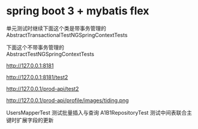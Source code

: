 
# spring boot 3 + mybatis flex 

单元测试时继续下面这个类是带事务管理的  
AbstractTransactionalTestNGSpringContextTests  

下面这个不带事务管理的  
AbstractTestNGSpringContextTests  

http://127.0.0.1:8181

http://127.0.0.1:8181/test2

http://127.0.0.1/prod-api/test2

http://127.0.0.1/prod-api/profile/images/tiding.png




UsersMapperTest 测试批量插入与查询
A1B1RepositoryTest 测试中间表联合主键时扩展字段的更新


